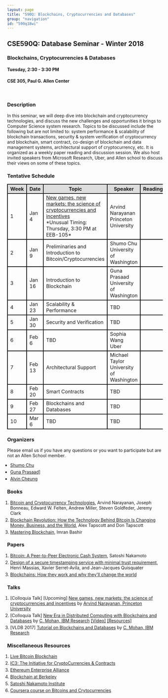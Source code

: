 ```yaml
---
layout: page
title: "590Q: Blockchains, Cryptocurrencies and Databases"
group: "navigation"
id: "590q18wi"
---
```

<style>
 tbody, tr, th, td { border: 2px solid black }
 th { background-color: #ddd }
 .indent { padding-left:10px; }
 .indent, li {margin-top: 5px} 
</style>
## CSE590Q: Database Seminar - Winter 2018
### Blockchains, Cryptocurrencies & Databases
#### Tuesday, 2:30 - 3:30 PM
#### CSE 305, Paul G. Allen Center 
<br>
  
### Description
In this seminar, we will deep dive into blockchain and cryptocurrency technologies, and discuss the new challenges and opportunities it brings to Computer Science system research. Topics to be discussed include the following but are not limited to: system performance & scalability of blockchain transactions, security & system verification of cryptocurrency and blockchain, smart contract,  co-design of blockchain and data management systems, architectural support of cryptocurrency, etc. It is organized as a weekly paper reading and discussion session. We also host invited speakers from Microsoft Research, Uber, and Allen school to discuss their views on some of these topics.

### Tentative Schedule
<table class='schedule'>
  <tr>
    <th>Week</th>
    <th>Date</th>
    <th>Topic</th>
    <th>Speaker</th>
    <th>Reading</th>
  </tr>
 <tr>
    <td>1</td>  
    <td>Jan 4</td>
    <td><a href='https://www.cs.washington.edu/events/colloquia/details?id=2993'>New games, new markets: the science of cryptocurrencies and incentives</a><br> *Unusual Timing: Thursday, 3:30 PM at EEB-105*</td>
    <td>Arvind Narayanan<br> Princeton University</td>
    <td></td>
  </tr>
  <tr>
    <td>2</td>  
    <td>Jan 9</td>
    <td>Preliminaries and Introduction to Bitcoin/Cryptocurrencies</td>
    <td>Shumo Chu<br> University of Washington</td>
    <td></td>
  </tr>
  <tr>
    <td>3</td>
    <td>Jan 16</td> 
    <td>Introduction to Blockchain</td>
    <td>Guna Prasaad<br>University of Washington</td>
    <td></td>
  </tr>
  <tr>
    <td>4</td>
    <td>Jan 23</td>
    <td>Scalability & Performance </td>
    <td>TBD</td>
    <td></td>
  </tr>
  <tr>
    <td>5</td>
    <td>Jan 30</td>
    <td>Security and Verification</td>
    <td>TBD</td>
    <td></td>
  </tr>
  <tr>
    <td>6</td>
    <td>Feb 6</td>
    <td>TBD</td>
    <td>Sophia Wang <br> Uber</td>  
    <td></td>
  </tr>
  <tr>
    <td>7</td>
    <td>Feb 13</td>
    <td>Architectural Support</td>
    <td>Michael Taylor <br> University of Washington</td>
    <td></td>
  </tr>
  <tr>
    <td>8</td>
    <td>Feb 20</td>
    <td>Smart Contracts</td>
    <td>TBD</td>
    <td></td>
  </tr> 
  <tr>
    <td>9</td>
    <td>Feb 27</td>
    <td>Blockchains and Databases</td>
    <td>TBD</td>
    <td></td>
  </tr>
  <tr>
    <td>10</td>
    <td>Mar 6</td>
    <td>TBD</td>
    <td>TBD</td>
    <td></td>
  </tr> 
</table>

### Organizers
Please email us if you have any questions or you want to participate but are not an Allen School member. 
<ul class='indent'>
 <li><a href='mailto:chushumo@cs.washington.edu'>Shumo Chu</a> </li>
 <li><a href='mailto:guna@cs.washington.edu'>Guna Prasaad]</a> </li>
 <li><a href='mailto:akcheung@cs.washington.edu'>Alvin Cheung</a> </li>
</ul>

### Books
<ol class='indent'>
  <li><a href='http://bitcoinbook.cs.princeton.edu/'>Bitcoin and Cryptocurrency Technologies</a>, Arvind Narayanan, Joseph Bonneau, Edward W. Felten, Andrew Miller, Steven Goldfeder, Jeremy Clark </li>
  <li><a href='https://www.amazon.com/Blockchain-Revolution-Technology-Changing-Business/dp/1101980133'> Blockchain Revolution: How the Technology Behind Bitcoin Is Changing Money, Business, and the World</a>, Alex Tapscott and Don Tapscott</li>
  <li><a href='https://www.amazon.com/Mastering-Blockchain-decentralization-cryptography-frameworks/dp/1787125440'> Mastering Blockchain</a>, Imran Bashir </li>
 </ol>
  
### Papers
<ol class='indent'>
 <li> <a href='https://bitcoin.org/bitcoin.pdf'>Bitcoin: A Peer-to-Peer Electronic Cash System</a>, Satoshi Nakamoto </li>
 <li> <a href='http://nakamotoinstitute.org/static/docs/secure-timestamping-service.pdf'>Design of a secure timestamping service with minimal trust requirement</a>, Henri Massias, Xavier Serret-Avila, and Jean-Jacques Quisquater </li>
 <li> <a href='https://spectrum.ieee.org/computing/networks/blockchains-how-they-work-and-why-theyll-change-the-world'>Blockchains: How they work and why they'll change the world</a></li>
</ol>
  
### Talks
<ol class='indent'>
  <li> [Colloquia Talk] [Upcoming] <a href='https://www.cs.washington.edu/events/colloquia/details?id=2993'>New games, new markets: the science of cryptocurrencies and incentives</a> by <a href='http://randomwalker.info/'>Arvind Narayanan, Princeton University</a> </li>
  <li> [Colloquia Talk] <a href='https://www.cs.washington.edu/events/colloquia/search/details?id=2991'>New Era in Distributed Computing with Blockchains and Databases</a> by <a href='http://researcher.watson.ibm.com/researcher/view.php?person=us-cmohan'>C. Mohan, IBM Research</a> <a href='https://www.youtube.com/watch?v=Xq_25us15J8'>[Video]</a> <a href='https://www.facebook.com/notes/mohan-c-mohan/permissioned-blockchains-and-databases/10155027556287295'>[Resources]</a> </li>
  <li> [VLDB 2017] <a href='https://drive.google.com/file/d/0B7lNUaak0bK1ZDhkak05VHA0d00/view'>Tutorial on Blockchains and Databases</a> by <a href='http://researcher.watson.ibm.com/researcher/view.php?person=us-cmohan'>C. Mohan, IBM Research</a> </li>
</ol>
  
### Miscellaneous Resources
<ol class='indent'>
 <li> <a href='https://blockchain.info/'> Live Bitcoin Blockchain </a> </li>
 <li> <a href='http://www.initc3.org/'>IC3: The Initiative for CryptoCurrencies & Contracts</a> </li>
 <li> <a href='https://entethalliance.org/'>Ethereum Enterprise Alliance</a> </li>
 <li> <a href='https://blockchain.berkeley.edu/'> Blockchain at Berkeley </a> </li>
 <li> <a href='http://nakamotoinstitute.org/'> Satoshi Nakamoto Institute </a> </li>
 <li> <a href='https://www.coursera.org/learn/cryptocurrency'>Coursera course on Bitcoins and Crytocurrencies</a></li>
<ol>
